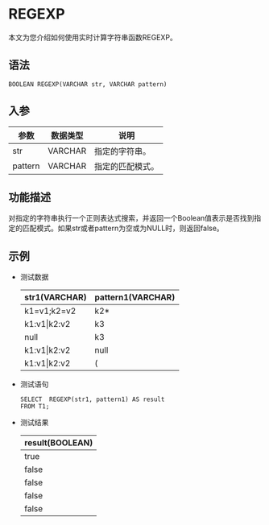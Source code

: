 # REGEXP

本文为您介绍如何使用实时计算字符串函数REGEXP。

## 语法

```
BOOLEAN REGEXP(VARCHAR str, VARCHAR pattern) 
```

## 入参

|参数|数据类型|说明|
|--|----|--|
|str|VARCHAR|指定的字符串。|
|pattern|VARCHAR|指定的匹配模式。|

## 功能描述

对指定的字符串执行一个正则表达式搜索，并返回一个Boolean值表示是否找到指定的匹配模式。如果str或者pattern为空或为NULL时，则返回false。

## 示例

-   测试数据

    |str1\(VARCHAR\)|pattern1\(VARCHAR\)|
    |---------------|-------------------|
    |k1=v1;k2=v2|k2\*|
    |k1:v1\|k2:v2|k3|
    |null|k3|
    |k1:v1\|k2:v2|null|
    |k1:v1\|k2:v2|\(|

-   测试语句

    ```
    SELECT  REGEXP(str1, pattern1) AS result
    FROM T1;              
    ```

-   测试结果

    |result\(BOOLEAN\)|
    |-----------------|
    |true|
    |false|
    |false|
    |false|
    |false|


